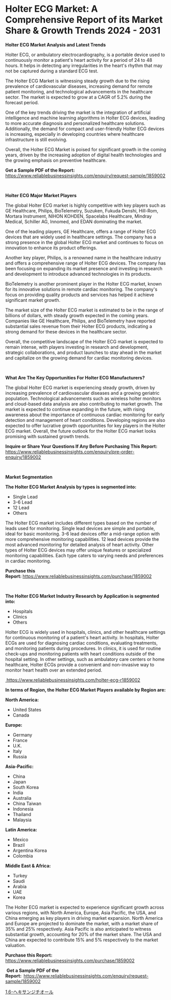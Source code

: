 <p><h1>Holter ECG Market: A Comprehensive Report of its Market Share & Growth Trends 2024 - 2031</h1></p><p><strong>Holter ECG Market Analysis and Latest Trends</strong></p>
<p><p>Holter ECG, or ambulatory electrocardiography, is a portable device used to continuously monitor a patient's heart activity for a period of 24 to 48 hours. It helps in detecting any irregularities in the heart's rhythm that may not be captured during a standard ECG test.</p><p>The Holter ECG Market is witnessing steady growth due to the rising prevalence of cardiovascular diseases, increasing demand for remote patient monitoring, and technological advancements in the healthcare sector. The market is expected to grow at a CAGR of 5.2% during the forecast period. </p><p>One of the key trends driving the market is the integration of artificial intelligence and machine learning algorithms in Holter ECG devices, leading to more accurate diagnosis and personalized healthcare solutions. Additionally, the demand for compact and user-friendly Holter ECG devices is increasing, especially in developing countries where healthcare infrastructure is still evolving.</p><p>Overall, the Holter ECG Market is poised for significant growth in the coming years, driven by the increasing adoption of digital health technologies and the growing emphasis on preventive healthcare.</p></p>
<p><strong>Get a Sample PDF of the Report:&nbsp;</strong> <a href="https://www.reliablebusinessinsights.com/enquiry/request-sample/1859002">https://www.reliablebusinessinsights.com/enquiry/request-sample/1859002</a></p>
<p>&nbsp;</p>
<p><strong>Holter ECG Major Market Players</strong></p>
<p><p>The global Holter ECG market is highly competitive with key players such as GE Healthcare, Philips, BioTelemetry, Suzuken, Fukuda Denshi, Hill-Rom, Mortara Instrument, NIHON KOHDEN, Spacelabs Healthcare, Mindray Medical, Schiller AG, Innomed, and EDAN dominating the market.</p><p>One of the leading players, GE Healthcare, offers a range of Holter ECG devices that are widely used in healthcare settings. The company has a strong presence in the global Holter ECG market and continues to focus on innovation to enhance its product offerings.</p><p>Another key player, Philips, is a renowned name in the healthcare industry and offers a comprehensive range of Holter ECG devices. The company has been focusing on expanding its market presence and investing in research and development to introduce advanced technologies in its products.</p><p>BioTelemetry is another prominent player in the Holter ECG market, known for its innovative solutions in remote cardiac monitoring. The company's focus on providing quality products and services has helped it achieve significant market growth.</p><p>The market size of the Holter ECG market is estimated to be in the range of billions of dollars, with steady growth expected in the coming years. Companies like GE Healthcare, Philips, and BioTelemetry have reported substantial sales revenue from their Holter ECG products, indicating a strong demand for these devices in the healthcare sector.</p><p>Overall, the competitive landscape of the Holter ECG market is expected to remain intense, with players investing in research and development, strategic collaborations, and product launches to stay ahead in the market and capitalize on the growing demand for cardiac monitoring devices.</p></p>
<p>&nbsp;</p>
<p><strong>What Are The Key Opportunities For Holter ECG Manufacturers?</strong></p>
<p><p>The global Holter ECG market is experiencing steady growth, driven by increasing prevalence of cardiovascular diseases and a growing geriatric population. Technological advancements such as wireless holter monitors and cloud-based data analysis are also contributing to market growth. The market is expected to continue expanding in the future, with rising awareness about the importance of continuous cardiac monitoring for early detection and management of heart conditions. Developing regions are also expected to offer lucrative growth opportunities for key players in the Holter ECG market. Overall, the future outlook for the Holter ECG market looks promising with sustained growth trends.</p></p>
<p><strong>Inquire or Share Your Questions If Any Before Purchasing This Report:</strong> <a href="https://www.reliablebusinessinsights.com/enquiry/pre-order-enquiry/1859002">https://www.reliablebusinessinsights.com/enquiry/pre-order-enquiry/1859002</a></p>
<p>&nbsp;</p>
<p><strong>Market Segmentation</strong></p>
<p><strong>The Holter ECG Market Analysis by types is segmented into:</strong></p>
<p><ul><li>Single Lead</li><li>3-6 Lead</li><li>12 Lead</li><li>Others</li></ul></p>
<p><p>The Holter ECG market includes different types based on the number of leads used for monitoring. Single lead devices are simple and portable, ideal for basic monitoring. 3-6 lead devices offer a mid-range option with more comprehensive monitoring capabilities. 12 lead devices provide the most advanced monitoring for detailed analysis of heart activity. Other types of Holter ECG devices may offer unique features or specialized monitoring capabilities. Each type caters to varying needs and preferences in cardiac monitoring.</p></p>
<p><strong>Purchase this Report:&nbsp;</strong><a href="https://www.reliablebusinessinsights.com/purchase/1859002">https://www.reliablebusinessinsights.com/purchase/1859002</a></p>
<p>&nbsp;</p>
<p><strong>The Holter ECG Market Industry Research by Application is segmented into:</strong></p>
<p><ul><li>Hospitals</li><li>Clinics</li><li>Others</li></ul></p>
<p><p>Holter ECG is widely used in hospitals, clinics, and other healthcare settings for continuous monitoring of a patient's heart activity. In hospitals, Holter ECGs are used for diagnosing cardiac conditions, evaluating treatments, and monitoring patients during procedures. In clinics, it is used for routine check-ups and monitoring patients with heart conditions outside of the hospital setting. In other settings, such as ambulatory care centers or home healthcare, Holter ECGs provide a convenient and non-invasive way to monitor heart health over an extended period.</p></p>
<p><a href="https://www.reliablebusinessinsights.com/holter-ecg-r1859002">&nbsp;https://www.reliablebusinessinsights.com/holter-ecg-r1859002</a></p>
<p><strong>In terms of Region, the Holter ECG Market Players available by Region are:</strong></p>
<p>
    <p> <strong> North America: </strong>
        <ul>
            <li>United States</li>
            <li>Canada</li>
        </ul>
        </p> 
    <p> <strong> Europe: </strong>
        <ul>
            <li>Germany</li>
            <li>France</li>
            <li>U.K.</li>
            <li>Italy</li>
            <li>Russia</li>
        </ul>
        </p> 
    <p> <strong> Asia-Pacific: </strong>
        <ul>
            <li>China</li>
            <li>Japan</li>
            <li>South Korea</li>
            <li>India</li>
            <li>Australia</li>
            <li>China Taiwan</li>
            <li>Indonesia</li>
            <li>Thailand</li>
            <li>Malaysia</li>
        </ul>
        </p> 
    <p> <strong> Latin America: </strong>
        <ul>
            <li>Mexico</li>
            <li>Brazil</li>
            <li>Argentina Korea</li>
            <li>Colombia</li>
        </ul>
        </p> 
    <p> <strong> Middle East & Africa: </strong>
        <ul>
            <li>Turkey</li>
            <li>Saudi</li>
            <li>Arabia</li>
            <li>UAE</li>
            <li>Korea</li>
        </ul>
    </p>
    </p>
<p><p>The Holter ECG market is expected to experience significant growth across various regions, with North America, Europe, Asia Pacific, the USA, and China emerging as key players in driving market expansion. North America and Europe are projected to dominate the market, with a market share of 35% and 25% respectively. Asia Pacific is also anticipated to witness substantial growth, accounting for 20% of the market share. The USA and China are expected to contribute 15% and 5% respectively to the market valuation.</p></p>
<p><strong>Purchase this Report: </strong><a href="https://www.reliablebusinessinsights.com/purchase/1859002">https://www.reliablebusinessinsights.com/purchase/1859002</a></p>
<p>&nbsp;<strong>Get a Sample PDF of the Report:&nbsp;&nbsp;</strong><a href="https://www.reliablebusinessinsights.com/enquiry/request-sample/1859002">https://www.reliablebusinessinsights.com/enquiry/request-sample/1859002</a></p>
<p><strong></strong></p>
<p><p><a href="https://github.com/KaliMetz2023/Market-Research-Report-List-1/blob/main/7693572168115.md">1,6-ヘキサンジチオール</a></p></p>